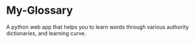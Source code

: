 # My-Glossary
A python web app that helps you to learn words through various authority dictionaries, and learning curve.
